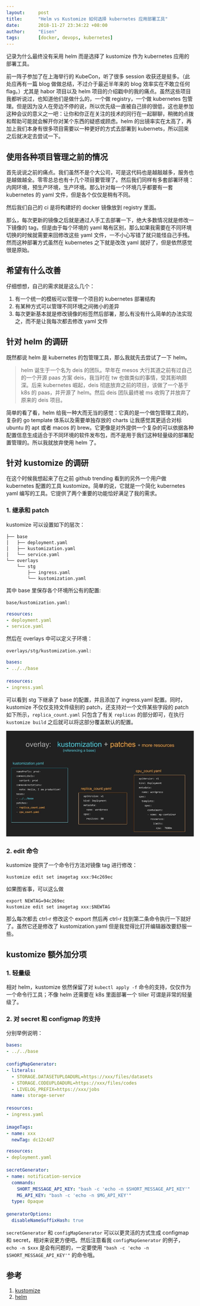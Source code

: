 ```yaml
---
layout:     post
title:      "Helm vs Kustomize 如何选择 kubernetes 应用部署工具"
date:       2018-11-27 23:34:22 +08:00
author:     "Eisen"
tags:       [docker, devops, kubernetes]
---
```



记录为什么最终没有采用 helm 而是选择了 kustomize 作为 kubernetes 应用的部署工具。

前一阵子参加了在上海举行的 KubeCon，听了很多 session 收获还是挺多。（此处应再有一篇 blog 做做总结，不过介于最近半年来的 blog 效率实在不敢立任何 flag。）尤其是 habor 项目以及 helm 项目的介绍戳中的我的痛点。虽然这些项目我都听说过，也知道他们是做什么的，一个做 registry，一个做 kubernetes 包管理。但是因为没人在旁边不停的说，所以优先级一直被自己排的很低，这也是参加这种会议的意义之一吧：让你和你正在关注的技术的同行在一起聊聊，稍微的点拨和帮助可能就会解开你对某个东西的疑惑或顾虑。helm 的出镜率实在太高了，再加上我们本身有很多项目需要以一种更好的方式去部署到 kubernets，所以回来之后就决定去尝试一下。

## 使用各种项目管理之前的情况

首先说说之前的痛点。我们虽然不是个大公司，可是这代码也是越敲越多，服务也是越做越全。零零总总也有十几个项目要管理了。然后我们同样有多套部署环境：内网环境，预生产环境，生产环境。那么针对每一个环境几乎都要有一套 kubernetes 的 yaml 文件，但是各个仅仅是稍有不同。

然后我们自己的 ci 是将构建好的 docker 镜像放到 registry 里面。

那么，每次更新的镜像之后就是通过人手工去部署一下，绝大多数情况就是修改一下镜像的 tag，但是由于每个环境的 yaml 略有区别，那么如果我需要在不同环境切换的时候就需要来回修改这些 yaml 文件，一不小心写错了就只能怪自己手残。然而这种部署方式虽然在 kubernetes 之下就是改改 yaml 就好了，但是依然感觉很是原始。

## 希望有什么改善

仔细想想，自己的需求就是这么几个：

1. 有一个统一的模板可以管理一个项目的 kubernetes 部署结构
2. 有某种方式可以管理不同环境之间微小的差异
3. 每次更新基本就是修改镜像的标签然后部署，那么有没有什么简单的办法实现之，而不是让我每次都去修改 yaml 文件

## 针对 helm 的调研

既然都说 helm 是 kubernetes 的包管理工具，那么我就先去尝试了一下 helm。

> helm 诞生于一个名为 deis 的团队。早年在 mesos 大行其道之前有过自己的一个开源 paas 方案 deis，我当时在 tw 也做类似的事情，受其影响颇深。后来 kubernetes 崛起，deis 彻底放弃之前的项目，该做了一个基于 k8s 的 paas，并开源了 helm。然后 deis 团队最终被 ms 收购了并放弃了原来的 deis 项目。

简单的看了看，helm 给我一种大而无当的感觉：它真的是一个做包管理工具的，复杂的 go template 体系以及需要单独存放的 charts 让我感觉其更适合对标 ubuntu 的 apt 或者 macos 的 brew。它更像是对外提供一个复杂的可以依据各种配置信息生成适合于不同环境的软件发布包，而不是用于我们这种轻量级的部署配置管理的。所以我就放弃使用 helm 了。

## 针对 kustomize 的调研

在这个时候我想起来了在之前 github trending 看到的另外一个用户做 kubernetes 配置的工具 kustomize。简单的说，它就是一个简化 kubernetes yaml 编写的工具。它提供了两个重要的功能恰好满足了我的需求。

### 1. 继承和 patch

kustomize 可以设置如下的层次：

```
├── base
│   ├── deployment.yaml
│   ├── kustomization.yaml
│   └── service.yaml
└── overlays
    └── stg
        ├── ingress.yaml
        └── kustomization.yaml
```

其中 base 里保存各个环境所公有的配置:

`base/kustomization.yaml:`

```yaml
resources:
- deployment.yaml
- service.yaml
```

然后在 overlays 中可以定义子环境：

`overlays/stg/kustomization.yaml:`

```yaml
bases:
- ../../base

resources:
- ingress.yaml
```

可以看到 stg 下继承了 base 的配置，并且添加了 ingress.yaml 配置。同时，kustomize 不仅仅支持文件级别的 patch，还支持对一个文件某些字段的 patch 如下所示，`replica_count.yaml` 只包含了有关 `replicas` 的部分即可，在执行 `kustomize build` 之后就可以将这部分覆盖默认的配置。

![](/img/in-post/15433357106030.jpg)

### 2. edit 命令

kustomize 提供了一个命令行方法对镜像 tag 进行修改：

```
kustomize edit set imagetag xxx:94c269ec
```

如果图省事，可以这么做

```
export NEWTAG=94c269ec
kustomize edit set imagetag xxx:$NEWTAG
```

那么每次都去 ctrl-r 修改这个 export 然后再  ctrl-r 找到第二条命令执行一下就好了。虽然它还是修改了 kustomization.yaml 但是我觉得比打开编辑器改要舒服一些。

## kustomize 额外加分项

### 1. 轻量级

相对 helm，kustomize 依然保留了对 `kubectl apply -f` 命令的支持，仅仅作为一个命令行工具；不像 helm 还需要在 k8s 里面部署一个 tiller 可谓是非常的轻量级了。

### 2. 对 secret 和 configmap 的支持

分别举例说明：

```yaml
bases:
- ../../base

configMapGenerator:
- literals:
  - STORAGE.DATASETUPLOADURL=https://xxx/files/datasets
  - STORAGE.CODEUPLOADURL=https://xxx/files/codes
  - LIVELOG_PREFIX=https://xxx/jobs
  name: storage-server

resources:
- ingress.yaml

imageTags:
- name: xxx
  newTag: dc12c4d7
```

```yaml
resources:
- deployment.yaml

secretGenerator:
- name: notification-service
  commands:
    SHORT_MESSAGE_API_KEY: "bash -c 'echo -n $SHORT_MESSAGE_API_KEY'"
    MG_API_KEY: "bash -c 'echo -n $MG_API_KEY'"
  type: Opaque

generatorOptions:
  disableNameSuffixHash: true
```

`secretGenerator` 和 `configMapGenerator` 可以以更灵活的方式生成 configmap 和 secret，相对来说更方便吧。然后注意看我 `configMapGenerator` 的例子，`echo -n $xxx` 是会有问题的，一定要使用 `"bash -c 'echo -n $SHORT_MESSAGE_API_KEY'"` 的命令哦。

## 参考

1. [kustomize](https://github.com/kubernetes-sigs/kustomize)
2. [helm](https://helm.sh/)

